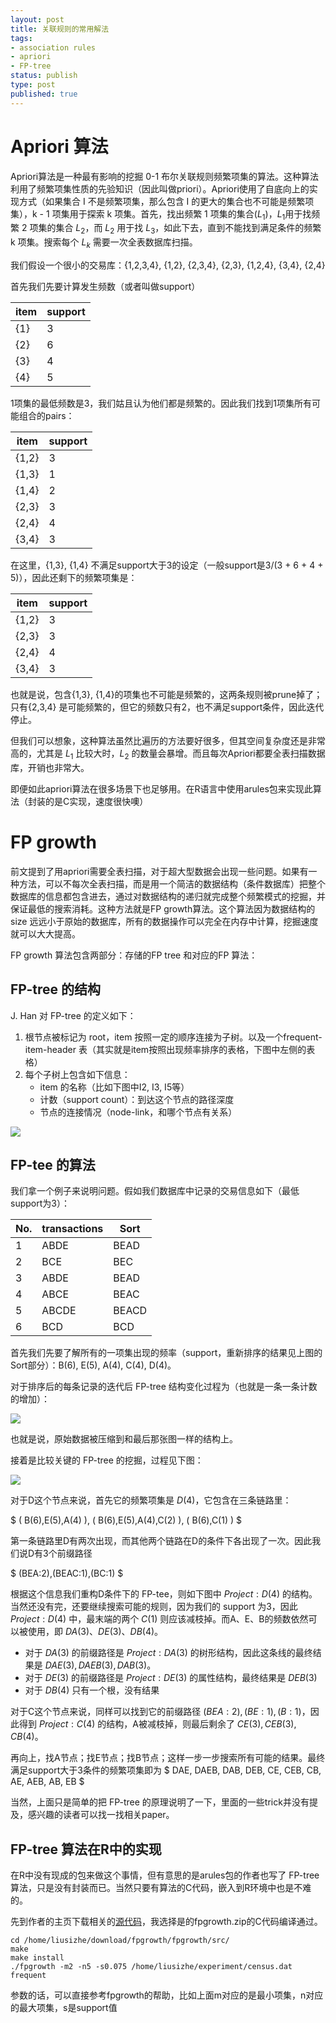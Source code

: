 ```yaml
--- 
layout: post
title: 关联规则的常用解法
tags: 
- association rules
- apriori
- FP-tree
status: publish
type: post
published: true
---
```


# Apriori 算法
Apriori算法是一种最有影响的挖掘 0-1 布尔关联规则频繁项集的算法。这种算法利用了频繁项集性质的先验知识（因此叫做priori）。Apriori使用了自底向上的实现方式（如果集合 I 不是频繁项集，那么包含 I 的更大的集合也不可能是频繁项集），k - 1 项集用于探索 k 项集。首先，找出频繁 1 项集的集合($L_1$)，$L_1$用于找频繁 2 项集的集合 $L_2$，而 $L_2$ 用于找 $L_3$，如此下去，直到不能找到满足条件的频繁 k 项集。搜索每个 $L_k$ 需要一次全表数据库扫描。

我们假设一个很小的交易库：{1,2,3,4}, {1,2}, {2,3,4}, {2,3}, {1,2,4}, {3,4}, {2,4}

首先我们先要计算发生频数（或者叫做support）

|item|support|
|---|-------|
|{1}|3|
|{2}|6|
|{3}|4|
|{4}|5|

1项集的最低频数是3，我们姑且认为他们都是频繁的。因此我们找到1项集所有可能组合的pairs：

|item|support|
|---|-------|
|{1,2}|3|
|{1,3}|1|
|{1,4}|2|
|{2,3}|3|
|{2,4}|4|
|{3,4}|3|

在这里，{1,3}, {1,4} 不满足support大于3的设定（一般support是3/(3 + 6 + 4 + 5)），因此还剩下的频繁项集是：

|item|support|
|---|-------|
|{1,2}|3|
|{2,3}|3|
|{2,4}|4|
|{3,4}|3|

也就是说，包含{1,3}, {1,4}的项集也不可能是频繁的，这两条规则被prune掉了；只有{2,3,4} 是可能频繁的，但它的频数只有2，也不满足support条件，因此迭代停止。

但我们可以想象，这种算法虽然比遍历的方法要好很多，但其空间复杂度还是非常高的，尤其是 $L_1$ 比较大时，$L_2$ 的数量会暴增。而且每次Apriori都要全表扫描数据库，开销也非常大。

即便如此apriori算法在很多场景下也足够用。在R语言中使用arules包来实现此算法（封装的是C实现，速度很快噢）

# FP growth

前文提到了用apriori需要全表扫描，对于超大型数据会出现一些问题。如果有一种方法，可以不每次全表扫描，而是用一个简洁的数据结构（条件数据库）把整个数据库的信息都包含进去，通过对数据结构的递归就完成整个频繁模式的挖掘，并保证最低的搜索消耗。这种方法就是FP growth算法。这个算法因为数据结构的 size 远远小于原始的数据库，所有的数据操作可以完全在内存中计算，挖掘速度就可以大大提高。

FP growth 算法包含两部分：存储的FP tree 和对应的FP 算法：

## FP-tree 的结构
J. Han 对 FP-tree 的定义如下：

1. 根节点被标记为 root，item 按照一定的顺序连接为子树。以及一个frequent-item-header 表（其实就是item按照出现频率排序的表格，下图中左侧的表格）
2. 每个子树上包含如下信息：
	* item 的名称（比如下图中I2, I3, I5等）
	* 计数（support count）：到达这个节点的路径深度
	* 节点的连接情况（node-link，和哪个节点有关系）

![](/upload/pic/FPG_FIG_01.jpg)


## FP-tee 的算法

我们拿一个例子来说明问题。假如我们数据库中记录的交易信息如下（最低support为3）：

| No. | transactions|Sort|
|-----|------|------|
|1	|ABDE|BEAD|
|2	|BCE|BEC|
|3	|ABDE|BEAD|
|4	|ABCE|BEAC|
|5	|ABCDE|BEACD|
|6	|BCD|BCD|

首先我们先要了解所有的一项集出现的频率（support，重新排序的结果见上图的Sort部分）：B(6), E(5), A(4), C(4), D(4)。

对于排序后的每条记录的迭代后 FP-tree 结构变化过程为（也就是一条一条计数的增加）：


![](/upload/pic/fptree.png)

也就是说，原始数据被压缩到和最后那张图一样的结构上。

接着是比较关键的 FP-tree 的挖掘，过程见下图：

![](/upload/pic/FPG_FIG_03.jpg)

对于D这个节点来说，首先它的频繁项集是 $D(4)$，它包含在三条链路里：

$ ( B(6),E(5),A(4) ), ( B(6),E(5),A(4),C(2) ), ( B(6),C(1) ) $

第一条链路里D有两次出现，而其他两个链路在D的条件下各出现了一次。因此我们说D有3个前缀路径

$ (BEA:2),(BEAC:1),(BC:1) $

根据这个信息我们重构D条件下的 FP-tee，则如下图中 $Project:D(4)$ 的结构。当然还没有完，还要继续搜索可能的规则，因为我们的 support 为3，因此 $Project:D(4)$ 中，最末端的两个 $C(1)$ 则应该减枝掉。而A、E、B的频数依然可以被使用，即 $DA(3)、DE(3)、DB(4)$。

* 对于 $DA(3)$ 的前缀路径是 $Project:DA(3)$ 的树形结构，因此这条线的最终结果是 $DAE(3),DAEB(3),DAB(3)$。
* 对于 $DE(3)$ 的前缀路径是 $Project:DE(3)$ 的属性结构，最终结果是 $DEB(3)$
* 对于 $DB(4)$ 只有一个根，没有结果

对于C这个节点来说，同样可以找到它的前缀路径 $(BEA:2),(BE:1),(B:1)$，因此得到 $Project:C(4)$ 的结构，A被减枝掉，则最后剩余了 $CE(3),CEB(3),CB(4)$。

再向上，找A节点；找E节点；找B节点；这样一步一步搜索所有可能的结果。最终满足support大于3条件的频繁项集即为 $ DAE, DAEB, DAB, DEB, CE, CEB, CB, AE, AEB, AB, EB $

当然，上面只是简单的把 FP-tree 的原理说明了一下，里面的一些trick并没有提及，感兴趣的读者可以找一找相关paper。

## FP-tree 算法在R中的实现

在R中没有现成的包来做这个事情，但有意思的是arules包的作者也写了 FP-tree 算法，只是没有封装而已。当然只要有算法的C代码，嵌入到R环境中也是不难的。

先到作者的主页下载相关的[源代码](http://www.borgelt.net//fpgrowth.html)，我选择是的fpgrowth.zip的C代码编译通过。

	cd /home/liusizhe/download/fpgrowth/fpgrowth/src/
	make
	make install
	./fpgrowth -m2 -n5 -s0.075 /home/liusizhe/experiment/census.dat frequent

参数的话，可以直接参考fpgrowth的帮助，比如上面m对应的是最小项集，n对应的最大项集，s是support值
